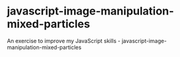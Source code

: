 # javascript-image-manipulation-mixed-particles
An exercise to improve my JavaScript skills - javascript-image-manipulation-mixed-particles
